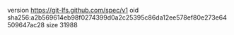 version https://git-lfs.github.com/spec/v1
oid sha256:a2b569614eb98f0274399d0a2c25395c86da12ee578ef80e273e64509647ac28
size 31988
